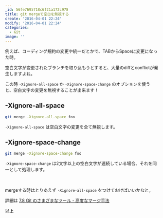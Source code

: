 ```yaml
---
_id: 56fe7695718c6f21a172c978
title: git mergeで空白を無視する
create: '2016-04-01 22:24'
modify: '2016-04-01 22:24'
categories:
  - Git
image: ''
---
```


例えば、コーディング規約の変更や統一だとかで、TABからSpaceに変更になった時。

空白文字が変更されたブランチを取り込もうとすると、大量のdiffとconflictが発生しますよね。

この時 `-Xignore-all-space` か `-Xignore-space-change` のオプションを使うと、空白文字の変更を無視することが出来ます！

<!-- more -->

## -Xignore-all-space

```bash
git merge -Xignore-all-space foo
```

`-Xignore-all-space` は空白文字の変更を全て無視します。

## -Xignore-space-change

```bash
git merge -Xignore-space-change foo
```

`-Xignore-space-change` は2文字以上の空白文字が連続している場合、それを同一として処理します。

　

mergeする時はとりあえず `-Xignore-all-space` をつけておけばいいかなと。

詳細は [7.8 Git のさまざまなツール - 高度なマージ手法](https://git-scm.com/book/ja/v2/Git-%E3%81%AE%E3%81%95%E3%81%BE%E3%81%96%E3%81%BE%E3%81%AA%E3%83%84%E3%83%BC%E3%83%AB-%E9%AB%98%E5%BA%A6%E3%81%AA%E3%83%9E%E3%83%BC%E3%82%B8%E6%89%8B%E6%B3%95)

以上
